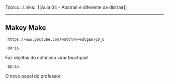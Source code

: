 Tópico::
Links:: [[Aula 04 - Abstrair é diferente de distrair]]

---
## Makey Make

```timestamp-url 
 https://www.youtube.com/watch?v=wdCgE67yD_o
 ```

```timestamp 
 00:16
 ```

Faz objetos do cotidiano virar touchpad

```timestamp 
 02:54
 ```
O novo papel do professor

